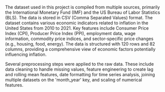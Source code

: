 The dataset used in this project is compiled from multiple sources, primarily the International Monetary Fund (IMF) and the US Bureau of Labor Statistics (BLS). The data is stored in CSV (Comma Separated Values) format. The dataset contains various economic indicators related to inflation in the United States from 2010 to 2021. Key features include Consumer Price Index (CPI), Producer Price Index (PPI), employment data, wage information, commodity price indices, and sector-specific price changes (e.g., housing, food, energy). The data is structured with 120 rows and 82 columns, providing a comprehensive view of economic factors potentially influencing inflation.

Several preprocessing steps were applied to the raw data. These include data cleaning to handle missing values, feature engineering to create lag and rolling mean features, date formatting for time series analysis, joining multiple datasets on the 'month_year' key, and scaling of numerical features.
